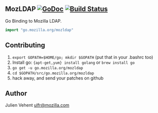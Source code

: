 MozLDAP [![GoDoc](https://godoc.org/go.mozilla.org/mozldap?status.svg)](https://godoc.org/go.mozilla.org/mozldap) [![Build Status](https://travis-ci.org/mozilla-services/mozldap.svg?branch=master)](https://travis-ci.org/mozilla-services/mozldap)
-------
Go Binding to Mozilla LDAP.

```go
import "go.mozilla.org/mozldap"
```

Contributing
------------

1. `export GOPATH=$HOME/go; mkdir $GOPATH` (put that in your .bashrc too)
2. Install go: `{apt-get,yum} install golang` or `brew install go`
3. `go get -u go.mozilla.org/mozldap`
4. `cd $GOPATH/src/go.mozilla.org/mozldap`
5. hack away, and send your patches on github

Author
------
Julien Vehent <ulfr@mozilla.com>
